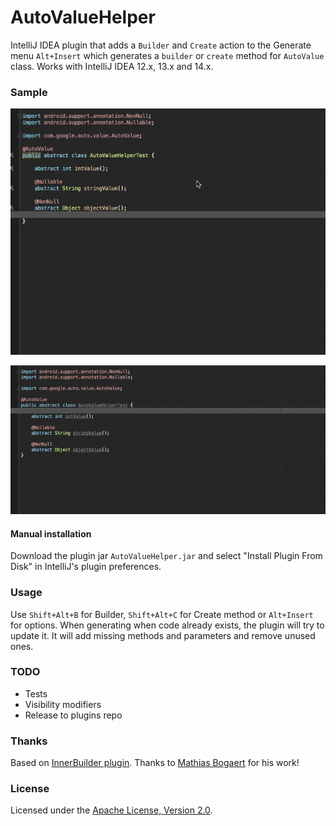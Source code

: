 AutoValueHelper
============

IntelliJ IDEA plugin that adds a `Builder` and `Create` action to the Generate menu `Alt+Insert`
which generates a `builder` or `create` method for `AutoValue` class. Works with IntelliJ IDEA 12.x, 13.x and 14.x.

### Sample
![Builder](builder.gif)

![Create](create.gif)

#### Manual installation

Download the plugin jar `AutoValueHelper.jar` and select "Install Plugin From Disk" in IntelliJ's plugin preferences.

### Usage

Use `Shift+Alt+B` for Builder, `Shift+Alt+C` for Create method or `Alt+Insert` for options.
When generating when code already exists, the plugin will try to update it.
It will add missing methods and parameters and remove unused ones.

### TODO
* Tests
* Visibility modifiers
* Release to plugins repo

### Thanks

Based on [InnerBuilder plugin](https://github.com/analytically/innerbuilder).
Thanks to [Mathias Bogaert](https://github.com/analytically) for his work!

### License

Licensed under the [Apache License, Version 2.0](http://www.apache.org/licenses/LICENSE-2.0).